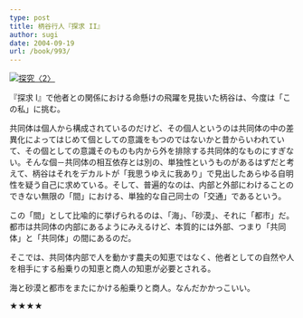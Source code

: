 ```yaml
---
type: post
title: 柄谷行人『探求 II』
author: sugi
date: 2004-09-19
url: /book/993/
---
```

<a href="http://www.amazon.co.jp/exec/obidos/ASIN/4061591207/chezsugi-22/ref=nosim/" onclick="_gaq.push(['_trackEvent', 'outbound-article', 'http://www.amazon.co.jp/exec/obidos/ASIN/4061591207/chezsugi-22/ref=nosim/', '']);" name="amazletlink" target="_blank"><img src="http://i2.wp.com/ec2.images-amazon.com/images/I/31NHZB325AL.SL160.jpg?w=660" alt="探究〈2〉" class="alignleft" data-recalc-dims="1" /></a>

『探求 I』で他者との関係における命懸けの飛躍を見抜いた柄谷は、今度は「この私」に挑む。

共同体は個人から構成されているのだけど、その個人というのは共同体の中の差異化によってはじめて個としての意識をもつのではないかと昔からいわれていて、その個としての意識そのものも内から外を排除する共同体的なものにすぎない。そんな個－共同体の相互依存とは別の、単独性というものがあるはずだと考えて、柄谷はそれをデカルトが「我思うゆえに我あり」で見出したあらゆる自明性を疑う自己に求めている。そして、普遍的なのは、内部と外部にわけることのできない無限の「間」における、単独的な自己同士の「交通」であるという。

この「間」として比喩的に挙げられるのは、「海」、「砂漠」、それに「都市」だ。都市は共同体の内部にあるようにみえるけど、本質的には外部、つまり「共同体」と「共同体」の間にあるのだ。

そこでは、共同体内部で人を動かす農夫の知恵ではなく、他者としての自然や人を相手にする船乗りの知恵と商人の知恵が必要とされる。

海と砂漠と都市をまたにかける船乗りと商人。なんだかかっこいい。

★★★★

